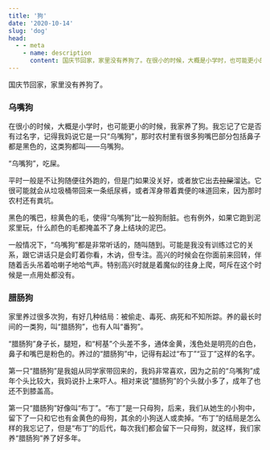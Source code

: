 ```yaml
---
title: '狗'
date: '2020-10-14'
slug: 'dog'
head:
  - - meta
    - name: description
      content: 国庆节回家，家里没有养狗了。在很小的时候，大概是小学时，也可能更小的时候，我家养了狗
---
```


国庆节回家，家里没有养狗了。

### 乌嘴狗

在很小的时候，大概是小学时，也可能更小的时候，我家养了狗。我忘记了它是否有过名字，记得我妈说它是一只“乌嘴狗”，那时农村里有很多狗嘴巴部分包括鼻子都是黑色的，这类狗都叫——乌嘴狗。

“乌嘴狗”，吃屎。

平时一般是不让狗随便往外跑的，但是门如果没关好，或者放它出去~~拉屎~~溜达。它很可能就会从垃圾桶带回来一条纸尿裤，或者浑身带着粪便的味道回来，因为那时农村还有粪坑。

黑色的嘴巴，棕黄色的毛，使得“乌嘴狗”比一般狗耐脏。也有例外，如果它跑到泥浆里玩，什么颜色的毛都掩盖不了身上结块的泥巴。

一般情况下，“乌嘴狗”都是非常听话的，随叫随到。可能是我没有训练过它的关系，跟它讲话只是会盯着你看，木讷，但专注。高兴的时候会在你面前来回转，伴随着舌头吊着哈喇子地哈气声。特别高兴时就是着魔似的往身上爬，呵斥在这个时候是一点用处都没有。

### 腊肠狗

家里养过很多次狗，有好几种结局：被偷走、毒死、病死和不知所踪。养的最长时间的一类狗，叫“腊肠狗”，也有人叫“番狗”。

“腊肠狗”身子长，腿短，和“柯基”个头差不多，通体金黄，浅色处是明亮的白色，鼻子和嘴巴是粉色的。养过的“腊肠狗”中，记得有起过“布丁”“豆丁”这样的名字。

第一只“腊肠狗”是我姐从同学家带回来的，我妈非常喜欢，因为之前的“乌嘴狗”成年个头比较大，我妈说扑上来吓人。相对来说“腊肠狗”的个头就小多了，成年了也还不到膝盖高。

第一只“腊肠狗”好像叫“布丁”。“布丁”是一只母狗，后来，我们从她生的小狗中，留下了一只和它也有金黄色的母狗，其余的小狗送人或卖掉。“布丁”的结局是怎么样的我忘记了，但是“布丁”的后代，每次我们都会留下一只母狗，就这样，我们家养“腊肠狗”养了好多年。
